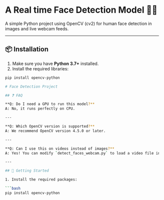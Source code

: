 # A Real time Face Detection Model 🧠👀

A simple Python project using OpenCV (cv2) for human face detection in images and live webcam feeds.

---

## 📦 Installation

1. Make sure you have **Python 3.7+** installed.
2. Install the required libraries:

```bash
pip install opencv-python

# Face Detection Project

## ❓ FAQ

**Q: Do I need a GPU to run this model?**  
A: No, it runs perfectly on CPU.

---

**Q: Which OpenCV version is supported?**  
A: We recommend OpenCV version 4.5.0 or later.

---

**Q: Can I use this on videos instead of images?**  
A: Yes! You can modify `detect_faces_webcam.py` to load a video file instead of the webcam stream.

---

## 🚀 Getting Started

1. Install the required packages:

```bash
pip install opencv-python

